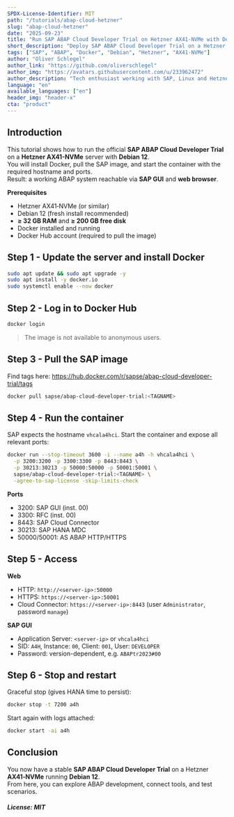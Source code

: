 ```yaml
---
SPDX-License-Identifier: MIT
path: "/tutorials/abap-cloud-hetzner"
slug: "abap-cloud-hetzner"
date: "2025-09-23"
title: "Run SAP ABAP Cloud Developer Trial on Hetzner AX41-NVMe with Debian"
short_description: "Deploy SAP ABAP Cloud Developer Trial on a Hetzner AX41-NVMe (Debian 12) using Docker, with ports and access via SAP GUI and browser."
tags: ["SAP", "ABAP", "Docker", "Debian", "Hetzner", "AX41-NVMe"]
author: "Oliver Schlegel"
author_link: "https://github.com/oliverschlegel"
author_img: "https://avatars.githubusercontent.com/u/233962472"
author_description: "Tech enthusiast working with SAP, Linux and Hetzner servers."
language: "en"
available_languages: ["en"]
header_img: "header-x"
cta: "product"
---
```


## Introduction

This tutorial shows how to run the official **SAP ABAP Cloud Developer Trial** on a **Hetzner AX41-NVMe** server with **Debian 12**.  
You will install Docker, pull the SAP image, and start the container with the required hostname and ports.  
Result: a working ABAP system reachable via **SAP GUI** and **web browser**.

**Prerequisites**

- Hetzner AX41‑NVMe (or similar)  
- Debian 12 (fresh install recommended)  
- **≥ 32 GB RAM** and **≥ 200 GB free disk**  
- Docker installed and running  
- Docker Hub account (required to pull the image)

## Step 1 - Update the server and install Docker

```bash
sudo apt update && sudo apt upgrade -y
sudo apt install -y docker.io
sudo systemctl enable --now docker
```

## Step 2 - Log in to Docker Hub

```bash
docker login
```

> The image is not available to anonymous users.

## Step 3 - Pull the SAP image

Find tags here: https://hub.docker.com/r/sapse/abap-cloud-developer-trial/tags

```bash
docker pull sapse/abap-cloud-developer-trial:<TAGNAME>
```

## Step 4 - Run the container

SAP expects the hostname `vhcala4hci`. Start the container and expose all relevant ports:

```bash
docker run --stop-timeout 3600 -i --name a4h -h vhcala4hci \
  -p 3200:3200 -p 3300:3300 -p 8443:8443 \
  -p 30213:30213 -p 50000:50000 -p 50001:50001 \
  sapse/abap-cloud-developer-trial:<TAGNAME> \
  -agree-to-sap-license -skip-limits-check
```

**Ports**

- 3200: SAP GUI (inst. 00)  
- 3300: RFC (inst. 00)  
- 8443: SAP Cloud Connector  
- 30213: SAP HANA MDC  
- 50000/50001: AS ABAP HTTP/HTTPS

## Step 5 - Access

**Web**  
- HTTP: `http://<server-ip>:50000`  
- HTTPS: `https://<server-ip>:50001`  
- Cloud Connector: `https://<server-ip>:8443` (user `Administrator`, password `manage`)

**SAP GUI**  
- Application Server: `<server-ip>` or `vhcala4hci`  
- SID: `A4H`, Instance: `00`, Client: `001`, User: `DEVELOPER`  
- Password: version-dependent, e.g. `ABAPtr2023#00`

## Step 6 - Stop and restart

Graceful stop (gives HANA time to persist):
```bash
docker stop -t 7200 a4h
```

Start again with logs attached:
```bash
docker start -ai a4h
```

## Conclusion

You now have a stable **SAP ABAP Cloud Developer Trial** on a Hetzner **AX41‑NVMe** running **Debian 12**.  
From here, you can explore ABAP development, connect tools, and test scenarios.

##### License: MIT

<!--

Contributor's Certificate of Origin

By making a contribution to this project, I certify that:

(a) The contribution was created in whole or in part by me and I have
    the right to submit it under the license indicated in the file; or

(b) The contribution is based upon previous work that, to the best of my
    knowledge, is covered under an appropriate license and I have the
    right under that license to submit that work with modifications,
    whether created in whole or in part by me, under the same license
    (unless I am permitted to submit under a different license), as
    indicated in the file; or

(c) The contribution was provided directly to me by some other person
    who certified (a), (b) or (c) and I have not modified it.

(d) I understand and agree that this project and the contribution are
    public and that a record of the contribution (including all personal
    information I submit with it, including my sign-off) is maintained
    indefinitely and may be redistributed consistent with this project
    or the license(s) involved.

Signed-off-by: Oliver Schlegel schlegeloliver@icloud.com

-->
